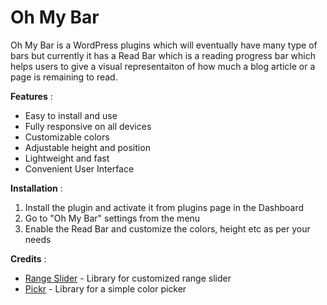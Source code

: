 # Oh My Bar

Oh My Bar is a WordPress plugins which will eventually have many type of bars but currently it has a Read Bar which is a reading progress bar which helps users to give a visual representaiton of how much a blog article or a page is remaining to read.

**Features** :

* Easy to install and use
* Fully responsive on all devices
* Customizable colors
* Adjustable height and position
* Lightweight and fast
* Convenient User Interface

**Installation** :

1. Install the plugin and activate it from plugins page in the Dashboard
2.  Go to "Oh My Bar" settings from the menu
3. Enable the Read Bar and customize the colors, height etc as per your needs

**Credits** :

* [Range Slider](https://rangeslider.js.org/) - Library for customized range slider
* [Pickr](https://simonwep.github.io/pickr/) - Library for a simple color picker

